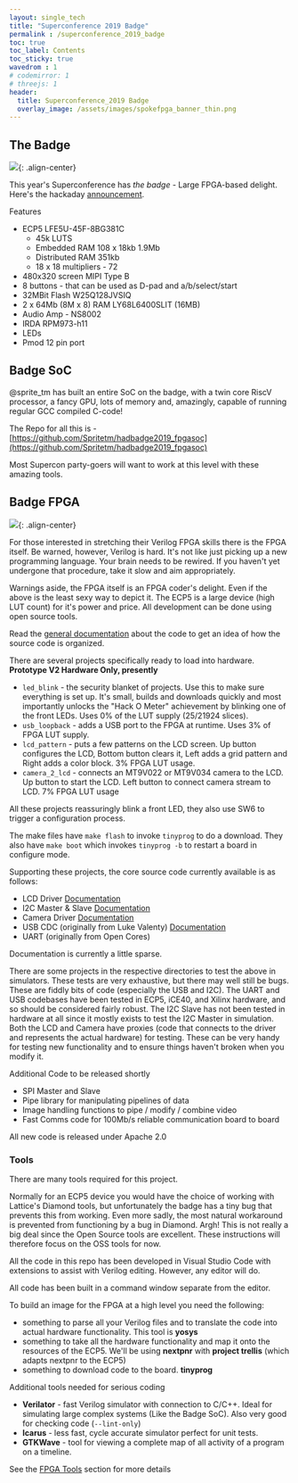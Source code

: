 ```yaml
---
layout: single_tech
title: "Superconference 2019 Badge"
permalink : /superconference_2019_badge
toc: true
toc_label: Contents
toc_sticky: true
wavedrom : 1
# codemirror: 1
# threejs: 1
header:
  title: Superconference_2019 Badge
  overlay_image: /assets/images/spokefpga_banner_thin.png
---
```


## The Badge

![]({{site.baseurl}}/assets/images/2019-Hackaday-Superconference-Badge-sm.jpg){: .align-center}

This year's Superconference has *the badge* - Large FPGA-based delight.  Here's the hackaday [announcement](https://hackaday.com/2019/11/04/gigantic-fpga-in-a-game-boy-form-factor-2019-supercon-badge-is-a-hardware-siren-song/).

Features

- ECP5 LFE5U-45F-8BG381C
  - 45k LUTS
  - Embedded RAM 108 x 18kb 1.9Mb
  - Distributed RAM 351kb
  - 18 x 18 multipliers - 72
- 480x320 screen MIPI Type B
- 8 buttons - that can be used as D-pad and a/b/select/start
- 32MBit Flash W25Q128JVSIQ
- 2 x 64Mb (8M x 8) RAM LY68L6400SLIT (16MB)
- Audio Amp - NS8002
- IRDA RPM973-h11
- LEDs
- Pmod 12 pin port

## Badge SoC

<div class="text-center" id="badge_soc"></div>

<script type="text/javascript">
    const badge_soc = {
    color: "#555",
    children: [
        { id: "USB", port: 1, highlight:1 },
        { id: "HDMI", port: 1, highlight:1 },
        { id: "Cartridge", port: 1, highlight:1 },
        { id: "Pmod", port: 1, highlight:1 },
        { id: "LCD", color: "#999", ports: ["MIPI_II"] },
        { id: "FLASH", color: "#999", ports: ["QSPI"] },
        { id: "PSDRAM1", color: "#999", ports: ["QSPI"] },
        { id: "PSDRAM2", color: "#999", ports: ["QSPI"] },
        { id: "LEDs", color: "#999", ports: ["GPIO"] },
        { id: "Buttons", color: "#999", ports: ["GPIO"] },
        { id: "FPGA", label:"FPGA - ECP5", inPorts:["USB", "HDMI" ], outPorts:["PSDRAM","FLASH", "GPIO", "LCD"],
            color: "#AAA",
            children:[
            {id:"CPU1", highlight:2 },
            {id:"CPU2", highlight:2 },
            {id:"DMA", highlight:5 },
            {id:"GPU", highlight:3 },
            {id:"MMCache", highlight:5 },
            {id:"PIC", highlight:4 }
            ],
            edges:[
                ["CPU1","MMCache" ],
                ["CPU2","MMCache" ],
                ["DMA","MMCache" ],
                ["GPU","FPGA.LCD" ],
                ["MMCache","GPU" ],
                ["MMCache","PIC" ],
                ["PIC","FPGA.GPIO"],
                ["MMCache","FPGA.USB" ],
                ["MMCache","FPGA.PSDRAM" ],
                ["MMCache","FPGA.FLASH" ],
                ["MMCache","FPGA.GPIO" ],
                ["FPGA.HDMI","GPU" ]
/*            [ "four.in", "Child1.in" ],
            [ "Child1.outA", "Child2A.in" ],
            [ "Child1.outB", "Child2B.in" ],
            [ "Child2A.out", "Child3.inA" ],
            [ "Child2B.out", "Child3.inB" ],
            [ "Child3.out", "four.out" ]*/
            ] }
    ],
    edges: [
        ["FPGA.PSDRAM","PSDRAM1.QSPI"],
        ["FPGA.PSDRAM","PSDRAM2.QSPI"],
        ["FPGA.FLASH","FLASH.QSPI"],
        ["FPGA.GPIO","Buttons.GPIO"],
        ["FPGA.GPIO","LEDs.GPIO"],
        ["FPGA.GPIO","Cartridge"],
        ["FPGA.GPIO","Pmod"],
        ["USB","FPGA.USB"],
        ["HDMI","FPGA.HDMI"],
        ["FPGA.LCD","LCD.MIPI_II"],
/*
        {route:["one.out","two.in"]},
        {route:["two.out","three.in"]},
        {route:["three.out","four.in"] },
        {route:["four.out","five.in"] },
        {route:["five.out","six.in"] },
        {route:["six.out","seven.in"] },
        {route:["seven.out","out"] }
*/
    ]
};

    hdelk.layout( badge_soc, "badge_soc" );
</script>

@sprite_tm has built an entire SoC on the badge, with a twin core RiscV processor, a fancy GPU, lots of memory and, amazingly, capable of running regular GCC compiled C-code!

The Repo for all this is - [https://github.com/Spritetm/hadbadge2019_fpgasoc](https://github.com/Spritetm/hadbadge2019_fpgasoc)

Most Supercon party-goers will want to work at this level with these amazing tools.

## Badge FPGA

![]({{site.baseurl}}/assets/images/ec5_boring_image.png){: .align-center}

For those interested in stretching their Verilog FPGA skills there is the FPGA itself.  Be warned, however, Verilog is hard.  It's not like just picking up a new programming language.  Your brain needs to be rewired.  If you haven't yet undergone that procedure, take it slow and aim appropriately.

Warnings aside, the FPGA itself is an FPGA coder's delight.  Even if the above is the least sexy way to depict it.  The ECP5 is a large device (high LUT count) for it's power and price. All development can be done using open source tools.

Read the [general documentation]({{site.baseurl}}/code_library) about the code to get an idea of how the source code is organized.

There are several projects specifically ready to load into hardware.  **Prototype V2 Hardware Only, presently**

- `led_blink` - the security blanket of projects.  Use this to make sure everything is set up.  It's small, builds and downloads quickly and most importantly unlocks the "Hack O Meter" achievement by blinking one of the front LEDs.  Uses 0% of the LUT supply (25/21924 slices).
- `usb_loopback` - adds a USB port to the FPGA at runtime.  Uses 3% of FPGA LUT supply.
- `lcd_pattern` - puts a few patterns on the LCD screen.  Up button configures the LCD, Bottom button clears it, Left adds a grid pattern and Right adds a color block.  3% FPGA LUT usage.
- `camera_2_lcd` - connects an MT9V022 or MT9V034 camera to the LCD.  Up button to start the LCD.  Left button to connect camera stream to LCD.  7% FPGA LUT usage

All these projects reassuringly blink a front LED, they also use SW6 to trigger a configuration process.

The make files have `make flash` to invoke `tinyprog` to do a download.  They also have `make boot` which invokes `tinyprog -b` to restart a board in configure mode.

Supporting these projects, the core source code currently available is as follows:

- LCD Driver [Documentation]({{site.baseurl}}/lcd)
- I2C Master & Slave [Documentation]({{site.baseurl}}/i2c)
- Camera Driver [Documentation]({{site.baseurl}}/camera)
- USB CDC (originally from Luke Valenty) [Documentation]({{site.baseurl}}/usb_serial)
- UART (originally from Open Cores)

Documentation is currently a little sparse.

There are some projects in the respective directories to test the above in simulators.  These tests are very exhaustive, but there may well still be bugs.  These are fiddly bits of code (especially the USB and I2C).  The UART and USB codebases have been tested in ECP5, iCE40, and Xilinx hardware, and so should be considered fairly robust.  The I2C Slave has not been tested in hardware at all since it mostly exists to test the I2C Master in simulation.  Both the LCD and Camera have proxies (code that connects to the driver and represents the actual hardware) for testing.  These can be very handy for testing new functionality and to ensure things haven't broken when you modify it.

Additional Code to be released shortly

- SPI Master and Slave
- Pipe library for manipulating pipelines of data
- Image handling functions to pipe / modify / combine video
- Fast Comms code for 100Mb/s reliable communication board to board

All new code is released under Apache 2.0

### Tools

There are many tools required for this project.

Normally for an ECP5 device you would have the choice of working with Lattice's Diamond tools, but unfortunately the badge has a tiny bug that prevents this from working.  Even more sadly, the most natural workaround is prevented from functioning by a bug in Diamond.  Argh! This is not really a big deal since the Open Source tools are excellent.  These instructions will therefore focus on the OSS tools for now.

All the code in this repo has been developed in Visual Studio Code with extensions to assist with Verilog editing.  However, any editor will do.

All code has been built in a command window separate from the editor.

To build an image for the FPGA at a high level you need the following:

- something to parse all your Verilog files and to translate the code into actual hardware functionality.  This tool is  **yosys**
- something to take all the hardware functionality and map it onto the resources of the ECP5.  We'll be using **nextpnr** with **project trellis** (which adapts nextpnr to the ECP5)
- something to download code to the board.  **tinyprog**

Additional tools needed for serious coding

- **Verilator** - fast Verilog simulator with connection to C/C++.  Ideal for simulating large complex systems (Like the Badge SoC).  Also very good for checking code (`--lint-only`)
- **Icarus** - less fast, cycle accurate simulator perfect for unit tests.
- **GTKWave** - tool for viewing a complete map of all activity of a program on a timeline.

See the [FPGA Tools]({{site.baseurl}}/development_tools) section for more details

